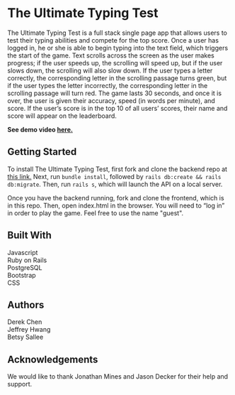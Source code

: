 # The Ultimate Typing Test
The Ultimate Typing Test is a full stack single page app that allows users to test their typing abilities and compete for the top score. Once a user has logged in, he or she is able to begin typing into the text field, which triggers the start of the game. Text scrolls across the screen as the user makes progress; if the user speeds up, the scrolling will speed up, but if the user slows down, the scrolling will also slow down. If the user types a letter correctly, the corresponding letter in the scrolling passage turns green, but if the user types the letter incorrectly, the corresponding letter in the scrolling passage will turn red. The game lasts 30 seconds, and once it is over, the user is given their accuracy, speed (in words per minute), and score. If the user’s score is in the top 10 of all users’ scores, their name and score will appear on the leaderboard.

**See demo video [here.](https://www.youtube.com/watch?v=0Ri6qr3tLXc)**

## Getting Started
To install The Ultimate Typing Test, first fork and clone the backend repo at [this link.](https://github.com/ensallee/typing-game-backend) Next, run `bundle install`, followed by `rails db:create && rails db:migrate`. Then, run `rails s`, which will launch the API on a local server.

Once you have the backend running, fork and clone the frontend, which is in this repo. Then, open index.html in the browser. You will need to “log in” in order to play the game. Feel free to use the name "guest".

## Built With
Javascript  
Ruby on Rails  
PostgreSQL  
Bootstrap  
CSS

## Authors
Derek Chen  
Jeffrey Hwang  
Betsy Sallee

## Acknowledgements
We would like to thank Jonathan Mines and Jason Decker for their help and support.
